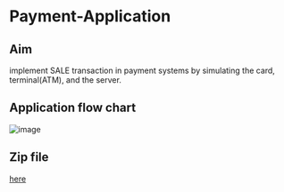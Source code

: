# Payment-Application
## Aim
implement SALE transaction in payment systems by simulating the card, terminal(ATM), and the server.
## Application flow chart
![image](https://user-images.githubusercontent.com/104006521/185226135-f7184fce-4bac-40f7-9996-d60183ccc987.png)
## Zip file 
[here](https://drive.google.com/file/d/1vA1H9rEmMYeHB8hhwFlhDIx1NEIVgsZy/view?usp=sharing)

